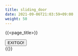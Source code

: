 ```yaml
---
title: sliding_door
date: 2021-09-06T21:03:59+09:00
weight: 50
---
```

{{<page_title>}}
<div id="sliding_door">
  <button><span class="label-1">EXIT</span><span class="label-2">GO!</span></button>
</div>
{{<footer_relative>}}
